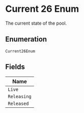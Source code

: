 
# Current 26 Enum

The current state of the pool.

## Enumeration

`Current26Enum`

## Fields

| Name |
|  --- |
| `Live` |
| `Releasing` |
| `Released` |

